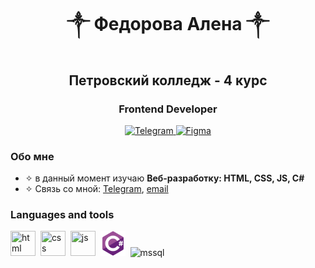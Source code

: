 <div id="header" align="center">
  <h1>༒︎ Федорова Алена ༒︎</h1>
  <h2>Петровский колледж - 4 курс</h2>
  <h3>Frontend Developer</h3>
</div>

<div id="socials" align="center">
  <a href="https://t.me/blvdesgrxve"> 
   <img src="https://img.shields.io/badge/Telegram-blue?style=for-the-badge&logo=telegram&logoColor=white" alt="Telegram" />
  </a>
 <a href="https://www.figma.com/@blvdie"> 
  <img src="https://img.shields.io/badge/Figma-F24E1E?style=for-the-badge&logo=figma&logoColor=white" alt="Figma" />
 </a>
</div>

### Обо мне
- ✧ в данный момент изучаю **Веб-разработку: HTML, CSS, JS, C#**
- ✧ Связь со мной: [Telegram](https://t.me/blvdesgrxve), [email](mailto:neendtochno@gmail.com)

### Languages and tools
<img src="https://cdn.jsdelivr.net/gh/devicons/devicon/icons/html5/html5-original.svg" title="html" width="40" height="40"/>&nbsp;
<img src="https://cdn.jsdelivr.net/gh/devicons/devicon/icons/css3/css3-original.svg" title="css" width="40" height="40"/>&nbsp;
<img src="https://cdn.jsdelivr.net/gh/devicons/devicon/icons/javascript/javascript-original.svg" title="js" width="40" height="40"/>&nbsp;
<img src="https://raw.githubusercontent.com/devicons/devicon/master/icons/csharp/csharp-original.svg" alt="csharp" width="40" height="40"/>&nbsp;
<img src="https://www.svgrepo.com/show/303229/microsoft-sql-server-logo.svg" alt="mssql" width="40" height="40"/>&nbsp;
